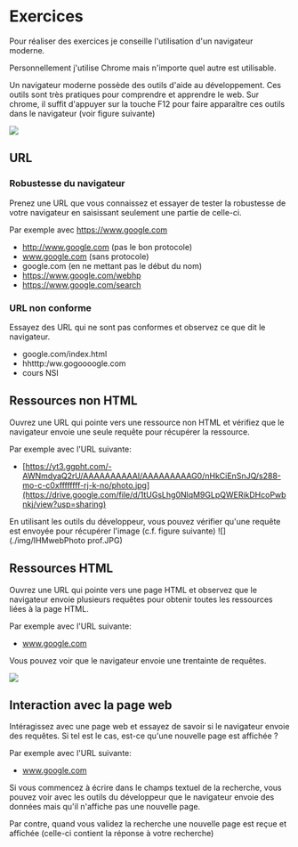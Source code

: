 # Exercices

Pour réaliser des exercices je conseille l'utilisation d'un navigateur moderne.

Personnellement j'utilise Chrome mais n'importe quel autre est utilisable.

Un navigateur moderne possède des outils d'aide au développement. Ces outils sont très pratiques pour comprendre et apprendre le web.
Sur chrome, il suffit d'appuyer sur la touche F12 pour faire apparaître ces outils dans le navigateur (voir figure suivante)

![](./img/outilDev.PNG)

## URL

### Robustesse du navigateur

Prenez une URL que vous connaissez et essayer de tester la robustesse de votre navigateur en saisissant seulement une partie de celle-ci.

Par exemple avec https://www.google.com
* http://www.google.com (pas le bon protocole)
* www.google.com (sans protocole)
* google.com (en ne mettant pas le début du nom)
* https://www.google.com/webhp
* https://www.google.com/search

### URL non conforme

Essayez des URL qui ne sont pas conformes et observez ce que dit le navigateur.
* google.com/index.html
* hhtttp:/ww.gogoooogle.com
* cours NSI 


## Ressources non HTML

Ouvrez une URL qui pointe vers une ressource non HTML et vérifiez que le navigateur envoie une seule requête pour récupérer la ressource.

Par exemple avec l'URL suivante:
* [https://yt3.ggpht.com/-AWNmdyaQ2rU/AAAAAAAAAAI/AAAAAAAAAG0/nHkCiEnSnJQ/s288-mo-c-c0xffffffff-rj-k-no/photo.jpg](https://drive.google.com/file/d/1tUGsLhg0NlqM9GLpQWERikDHcoPwbnkj/view?usp=sharing)
  

En utilisant les outils du développeur, vous pouvez vérifier qu'une requête est envoyée pour récupérer l'image (c.f. figure suivante)
![](./img/IHMwebPhoto prof.JPG)


## Ressources HTML

Ouvrez une URL qui pointe vers une page HTML et observez que le navigateur envoie plusieurs requêtes pour obtenir toutes les ressources liées à la page HTML.

Par exemple avec l'URL suivante:
* www.google.com

Vous pouvez voir que le navigateur envoie une trentainte de requêtes.

![](./img/googleRequete.PNG)

## Interaction avec la page web

Intéragissez avec une page web et essayez de savoir si le navigateur envoie des requêtes. Si tel est le cas, est-ce qu'une nouvelle page est affichée ?

Par exemple avec l'URL suivante:
* www.google.com

Si vous commencez à écrire dans le champs textuel de la recherche, vous pouvez voir avec les outils du développeur que le navigateur envoie des données mais qu'il n'affiche pas une nouvelle page.

Par contre, quand vous validez la recherche une nouvelle page est reçue et affichée (celle-ci contient la réponse à votre recherche)
